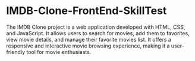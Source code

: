 # IMDB-Clone-FrontEnd-SkillTest
The IMDB Clone project is a web application developed with HTML, CSS, and JavaScript. It allows users to search for movies, add them to favorites, view movie details, and manage their favorite movies list. It offers a responsive and interactive movie browsing experience, making it a user-friendly tool for movie enthusiasts.
